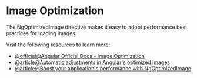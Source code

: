 # Image Optimization

The NgOptimizedImage directive makes it easy to adopt performance best practices for loading images.

Visit the following resources to learn more:

- [@official@Angular Official Docs - Image Optimization](https://angular.dev/guide/image-optimization)
- [@article@Automatic adjustments in Angular's optimized images](https://medium.com/ngconf/automatic-adjustments-in-angulars-optimized-images-0034335e0374)
- [@article@Boost your application's performance with NgOptimizedImage](https://angular.love/en/boost-your-applications-performance-with-ngoptimizedimage)